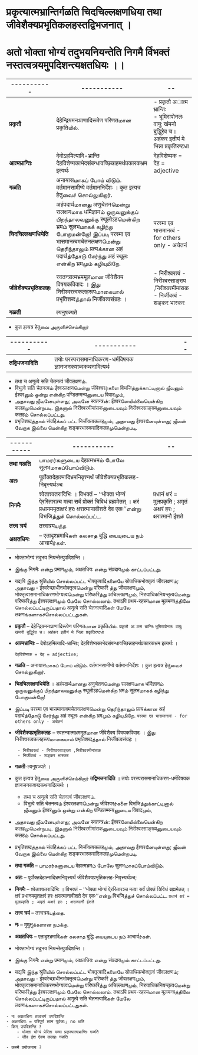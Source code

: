 
# प्रकृत्यात्मभ्रान्तिर्गळति चिदचिल्लक्षणधिया तथा जीवेशैक्यप्रभृतिकलहस्तद्विभजनात् ।
# अतो भोक्ता भोग्यं तदुभयनियन्तेति निगमै र्विभक्तं नस्तत्वत्रयमुपदिशन्त्यक्षतधियः ।।


| ----------- | ----------- | -- |
| ----------- | ----------- | -- |
| __प्रकृतौ__ | देहेन्द्रियमनःप्राणादिरूपेण परिणतமான प्रकृतिயில்.  | - प्रकृतौ अात्म भ्रान्तिः <br> - भूमिरापोनलः वायुः खंमनो बुद्धुिरेव च। अहंकर इतीयं मे भिन्ना प्रकृतिरष्टधा |
| __आत्मभ्रान्तिः__ | देवोऽहमित्यादि-भ्रान्तिः <br> देहविशेष्यकाभेदसंबन्धावच्छिन्नाहमर्थप्रकारकभ्रम इत्यर्थः | देहविशेष्यक = देह = adjective |
| __गळति__ |  अनायासமாகப் போய் விடும். वर्तमानसामीप्ये वर्तमाननिर्देशः । कुत इत्यत्र हेतुவைச் சொல்லுகிறார்.  | |
| __चिदचिल्लक्षणधियेति__ | अहंपदार्थமானது अणुचेतनமென்று सलक्षणமாக धर्मिज्ञानம் ஒருவனுக்குப் பிறந்தாலவனுக்கு स्थूलोऽहமென்கிற भ्रमம் सुलभமாகக் கழிந்து போகுமன்றோ! இப்படி परस्मा एव भासमानत्वमचेतनलक्षणமென்று தெரிந்தாலும் प्रत्यக்கான अहं पदार्थத்தோடு சேர்ந்து अहं स्थूलः என்கிற भ्रमமும் கழியுமிறே.| परस्मा एव भासमानत्वं - for others only - अचेतनं |
| __जीवेशैक्यप्रभृतिकलहः__ |  स्वतन्त्रात्मभ्रममूलமான जीवेशैक्य विषयकविवादः । இது निरीश्वरत्वकलहरूपமாகையால் प्रभृतिशब्दத்தால் निर्जीवत्वसंग्रहः ।  | - निरीश्वरत्वं - निरीश्वरसाङ्ख्य ,निरीश्वरमीमांसक <br>  - निर्जीवत्वं - शङ्कर भास्कर|
| __गळती__ | त्यनुषज्यते | | 

- कुत इत्यत्र हेतुவை அருளிச்செய்கிறார்

| ----------- | ----------- | -- |
| ----------- | ----------- | -- |
| __तद्विभजनादिति__ | तयोः परस्परासमानाधिकरण-धर्मविषयक ज्ञानजनकशब्दकथनादित्यर्थः |  |


  - तथा च अणुत्वे सति चेतनत्वं जीवलक्षणம். 
  - विभुत्वे सति चेतनत्वம் ईश्वरलक्षणமென்று जीवेश्वरர்களை विभजिத்துக்காட்டினால் ஜீவனும் ईश्वरனும் ஒன்று என்கிற पण्डितम्मन्यனுடைய विवादமும், 
- அதாவது ஜீவனேயுள்ளது; அவனே स्वतन्त्रன்: ईश्वरனேயில்லையென்கிற कलहமுமென்றபடி. இதனால் निरीश्वरमीमांसकனுடையவும் निरीश्वरसाङ्ख्यனுடையவும் कलहம் சொல்லப்பட்டது. 
- प्रभृतिशब्दத்தால் संग्रहिக்கப் பட்ட निर्जीवत्वकलहமும், அதாவது ईश्वरனேயுள்ளது; ஜீவன் வேறாக இல்லை யென்கிற शङ्करभास्करादिकलहமுமென்றபடி. 

| ----------- | ----------- | -- |
| ---- | ---- | -- |
| __तथा गळति__ | பாமரர்களுடைய देहात्मभ्रमம் போலே सुलभமாகப்போய்விடும்.  |  |
| __अतः__ |पूर्वोक्तदेहात्मादिभ्रमनिवृत्त्यर्थं जीवेशैक्यप्रभृतिकलह-निवृत्त्यर्थञ्च | |
| __निगमैः__ | श्वेताश्वतरादिभिः । विभक्तं – ‘‘भोक्ता भोग्यं पे्ररितारञ्च मत्वा सर्वं प्रोक्तं त्रिविधं ब्रह्ममेतत् । क्षरं प्रधानममृताक्षरं हरः क्षरात्मानावीशते देव एकः’’என்று विभजिத்துச் சொல்லப்பட்ட.  | प्रधानं क्षरं = मुलप्रकृति ; अमृतं अक्षरं हरः ; क्षरात्मानौ ईशते|
| __तत्त्व त्रयं__ | तत्त्वत्रयயத்த||
| __अक्षतधियः__ | – एतादृश्भ्रमादिகள் கலசாத बुद्धि யையுடைய நம் आचार्यர்கள். | |


- भोक्ताभोग्यं तदुभय नियन्तेत्युपदिशन्ति । 

- இங்கு निगमैः என்று प्रमाणமும், अक्षतधियः என்று संप्रदायமும் காட்டப்பட்டது. 

- यद्यपि இந்த श्रुतिயில் சொல்லப்பட்ட भोक्तृत्वादिகளையே सोपाधिकभोक्तृत्वं जीवलक्षणம்; அதாவது - ईश्वरेच्छाधीनभोक्तृत्वமென்று परिष्करि த்து जीवलक्षणமும், भोक्तृत्वासमानाधिकरणभोग्यत्वமென்று परिष्करिத்து अचिल्लक्षणமும், निरुपाधिकनियन्तृत्वமென்று परिष्करिத்து ईश्वरलक्षणமும் மேலே சொல்லலாம். तथाऽपि प्रथम-रहस्यமான मूलमन्त्रத்திலே சொல்லப்பட்டிருப்பதால் अणुत्वे सति चेतनत्वादिகள் மேலே लक्षणங்களாகச்சொல்லப்பட்டதுகள்.



- __प्रकृतौ__ – देहेन्द्रियमनःप्राणादिरूपेण परिणतமான प्रकृतिயில். 
    ``प्रकृतौ अात्म भ्रान्तिः``
    ``भूमिरापोनलः वायुः खंमनो बुद्धुिरेव च। अहंकर इतीयं मे भिन्ना प्रकृतिरष्टधा``
  
- __आत्मभ्रान्तिः__ – देवोऽहमित्यादि-भ्रान्तिः; देहविशेष्यकाभेदसंबन्धावच्छिन्नाहमर्थप्रकारकभ्रम इत्यर्थः । 
  
    ``देहविशेष्यक = देह = adjective;   ``
  
- __गळति__ – अनायासமாகப் போய் விடும். वर्तमानसामीप्ये वर्तमाननिर्देशः । कुत इत्यत्र हेतुவைச் சொல்லுகிறார். 

- __चिदचिल्लक्षणधियेति__ । अहंपदार्थமானது अणुचेतनமென்று सलक्षणமாக धर्मिज्ञानம் ஒருவனுக்குப் பிறந்தாலவனுக்கு स्थूलोऽहமென்கிற भ्रमம் सुलभமாகக் கழிந்து போகுமன்றோ! 

- இப்படி परस्मा एव भासमानत्वमचेतनलक्षणமென்று தெரிந்தாலும் प्रत्यக்கான अहं पदार्थத்தோடு சேர்ந்து अहं स्थूलः என்கிற भ्रमமும் கழியுமிறே. 
    ``परस्मा एव भासमानत्वं - for others only - अचेतनं ``
    
- __जीवेशैक्यप्रभृतिकलहः__ – स्वतन्त्रात्मभ्रममूलமான जीवेशैक्य विषयकविवादः । இது निरीश्वरत्वकलहरूपமாகையால் प्रभृतिशब्दத்தால் निर्जीवत्वसंग्रहः । 
   ```
    - निरीश्वरत्वं - निरीश्वरसाङ्ख्य ,निरीश्वरमीमांसक
    - निर्जीवत्वं - शङ्कर भास्कर
   ```
   
- __गळती__-त्यनुषज्यते । 

- कुत इत्यत्र हेतुவை அருளிச்செய்கிறார் __तद्विभजनादिति__ । तयोः परस्परासमानाधिकरण-धर्मविषयक ज्ञानजनकशब्दकथनादित्यर्थः । 

  - तथा च अणुत्वे सति चेतनत्वं जीवलक्षणம். 
  - विभुत्वे सति चेतनत्वம் ईश्वरलक्षणமென்று जीवेश्वरர்களை विभजिத்துக்காட்டினால் ஜீவனும் ईश्वरனும் ஒன்று என்கிற पण्डितम्मन्यனுடைய विवादமும், 
- அதாவது ஜீவனேயுள்ளது; அவனே स्वतन्त्रன்: ईश्वरனேயில்லையென்கிற कलहமுமென்றபடி. இதனால் निरीश्वरमीमांसकனுடையவும் निरीश्वरसाङ्ख्यனுடையவும் कलहம் சொல்லப்பட்டது. 

- प्रभृतिशब्दத்தால் संग्रहिக்கப் பட்ட निर्जीवत्वकलहமும், அதாவது ईश्वरனேயுள்ளது; ஜீவன் வேறாக இல்லை யென்கிற शङ्करभास्करादिकलहமுமென்றபடி. 

- __तथा गळति__ – பாமரர்களுடைய देहात्मभ्रमம் போலே सुलभமாகப்போய்விடும். 

- __अतः__ – पूर्वोक्तदेहात्मादिभ्रमनिवृत्त्यर्थं जीवेशैक्यप्रभृतिकलह-निवृत्त्यर्थञ्च; 

- __निगमैः__ – श्वेताश्वतरादिभिः । विभक्तं – ‘‘भोक्ता भोग्यं पे्ररितारञ्च मत्वा सर्वं प्रोक्तं त्रिविधं ब्रह्ममेतत् । क्षरं प्रधानममृताक्षरं हरः क्षरात्मानावीशते देव एकः’’என்று विभजिத்துச் சொல்லப்பட்ட. 
  ``प्रधानं क्षरं = मुलप्रकृति ; अमृतं अक्षरं हरः ; क्षरात्मानौ ईशते``
  
- __तत्त्व त्रयं__ – तत्त्वत्रयயத்தை. 

- __नः__ – मुमुक्षुக்களான நமக்கு. 

- __अक्षतधियः__ – एतादृश्भ्रमादिகள் கலசாத बुद्धि யையுடைய நம் आचार्यர்கள். 

- भोक्ताभोग्यं तदुभय नियन्तेत्युपदिशन्ति । 

- இங்கு निगमैः என்று प्रमाणமும், अक्षतधियः என்று संप्रदायமும் காட்டப்பட்டது. 

- यद्यपि இந்த श्रुतिயில் சொல்லப்பட்ட भोक्तृत्वादिகளையே सोपाधिकभोक्तृत्वं जीवलक्षणம்; அதாவது - ईश्वरेच्छाधीनभोक्तृत्वமென்று परिष्करि த்து जीवलक्षणமும், भोक्तृत्वासमानाधिकरणभोग्यत्वமென்று परिष्करिத்து अचिल्लक्षणமும், निरुपाधिकनियन्तृत्वமென்று परिष्करिத்து ईश्वरलक्षणமும் மேலே சொல்லலாம். तथाऽपि प्रथम-रहस्यமான मूलमन्त्रத்திலே சொல்லப்பட்டிருப்பதால் अणुत्वे सति चेतनत्वादिகள் மேலே लक्षणங்களாகச்சொல்லப்பட்டதுகள்.




```
- नः अक्षतधियः तत्वत्रयं उपदिशन्ति
- अक्षतधियः = परिपूर्ण ज्ञान पूर्वजाः; no क्षति 
- किम् उपदिशन्ति ?
    - भोक्ता भोग्यं प्रेरिता मत्वा प्रकृत्यात्मभ्रान्तिः गळति
    - जीव ईश ऐक्य कलहः गळति

- कस्मै प्रयोजनाय ?                         

